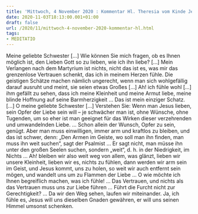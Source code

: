 ```yaml
---
title: 'Mittwoch, 4 November 2020 : Kommentar Hl. Theresia vom Kinde Jesu'
date: 2020-11-03T18:13:00.001+01:00
draft: false
url: /2020/11/mittwoch-4-november-2020-kommentar-hl.html
tags: 
- MEDITATIO
---
```


Meine geliebte Schwester \[…\] Wie können Sie mich fragen, ob es Ihnen möglich ist, den Lieben Gott so zu lieben, wie ich ihn liebe? \[…\] Mein Verlangen nach dem Martyrium ist nichts, nicht das ist es, was mir das grenzenlose Vertrauen schenkt, das ich in meinem Herzen fühle. Die geistigen Schätze machen nämlich ungerecht, wenn man sich wohlgefällig darauf ausruht und meint, sie seien etwas Großes \[…\] Ah! ich fühle wohl \[…\] ihm gefällt zu sehen, dass ich meine Kleinheit und meine Armut liebe, meine blinde Hoffnung auf seine Barmherzigkeit … Das ist mein einziger Schatz. \[…\] O meine geliebte Schwester \[…\] Verstehen Sie: Wenn man Jesus lieben, sein Opfer der Liebe sein will – je schwächer man ist, ohne Wünsche, ohne Tugenden, um so eher ist man geeignet für das Wirken dieser verzehrenden und umwandelnden Liebe. … Schon allein der Wunsch, Opfer zu sein, genügt. Aber man muss einwilligen, immer arm und kraftlos zu bleiben, und das ist schwer, denn: „Den Armen im Geiste, wo soll man ihn finden, man muss ihn weit suchen“, sagt der Psalmist … Er sagt nicht, man müsse ihn unter den großen Seelen suchen, sondern „weit“, d. h. in der Niedrigkeit, im Nichts … Ah! bleiben wir also weit weg von allem, was glänzt, lieben wir unsere Kleinheit, lieben wir es, nichts zu fühlen, dann werden wir arm sein im Geist, und Jesus kommt, uns zu holen, so weit wir auch entfernt sein mögen, und wandelt uns um zu Flammen der Liebe … O wie möchte ich Ihnen begreiflich machen, was ich fühle! … Das Vertrauen, und nichts als das Vertrauen muss uns zur Liebe führen … Führt die Furcht nicht zur Gerechtigkeit? … Da wir den Weg sehen, laufen wir miteinander. Ja, ich fühle es, Jesus will uns dieselben Gnaden gewähren, er will uns seinen Himmel umsonst schenken.
